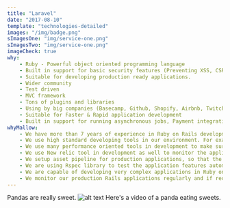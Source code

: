 ```yaml
---
title: "Laravel"
date: "2017-08-10"
template: "technologies-detailed"
images: "/img/badge.png"
sImagesOne: "img/service-one.png"
sImagesTwo: "img/service-one.png"
imageCheck: true
why:
    - Ruby - Powerful object oriented programming language
    - Built in support for basic security features (Preventing XSS, CSRF, SQL Injections)
    - Suitable for developing production ready applications.
    - Wider community
    - Test driven
    - MVC framework
    - Tons of plugins and libraries
    - Using by big companies (Basecamp, Github, Shopify, Airbnb, Twitch, Zendesk)
    - Suitable for Faster & Rapid application development
    - Built in support for running asynchronous jobs, Payment integrations, task runner, DB migrations
whyMallow:
    - We have more than 7 years of experience in Ruby on Rails development and we developed many high traffic web applications in Ruby on Rails.
    - We use high standard developing tools in our environment. For example, we use Rubymine as our development IDE.
    - We use many performance oriented tools in development to make sure it is ready and safer for production. For example, we use strong_migration gem to make sure every DB migration is safer for large volume databases.
    - We use New relic tool in development as well to monitor the application performance. For example, we monitor page speed, query performance, hardware utilisation, etc. So that, moving to production is simple and safe.
    - We setup asset pipeline for production applications, so that the javascript and CSS files are minified and ready for caching in live. We also setup CDN in live like AWS cloud front or Cloud flare for serving assets from the near by region of the user.
    - We are using Rspec library to test the application features automatically. Doing changes in large scale applications will be easier since we follow Test driven approach.
    - We are capable of developing very complex applications in Ruby on Rails. For example, we have developed few real time applications which receive and process high volume of data per second.  
    - We monitor our production Rails applications regularly and if required we setup PagerDuty to notify in case of any issues in live.
---
```


Pandas are really sweet.
![alt text](/img/badge.png)
Here's a video of a panda eating sweets.


